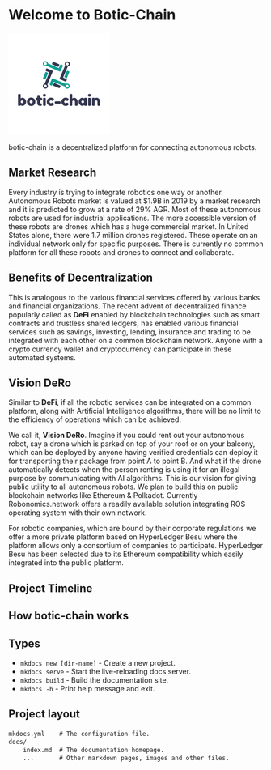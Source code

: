 # Welcome to Botic-Chain

![Logo](img/logo.png)

botic-chain is a decentralized platform for connecting autonomous robots.

## Market Research

Every industry is trying to integrate robotics one way or another. Autonomous Robots market is valued at $1.9B in 2019 by a market research and it is predicted to grow at a rate of 29% AGR. Most of these autonomous robots are used for industrial applications. The more accessible version of these robots are drones which has a huge commercial market. In United States alone, there were 1.7 million drones registered. These operate on an individual network only for specific purposes. There is currently no common platform for all these robots and drones to connect and collaborate.

## Benefits of Decentralization

This is analogous to the various financial services offered by various banks and financial organizations. The recent advent of decentralized finance popularly called as **DeFi** enabled by blockchain technologies such as smart contracts and trustless shared ledgers, has enabled various financial services such as savings, investing, lending, insurance and trading to be integrated with each other on a common blockchain network. Anyone with a crypto currency wallet and cryptocurrency can participate in these automated systems.

## Vision DeRo

Similar to **DeFi**, if all the robotic services can be integrated on a common platform, along with Artificial Intelligence algorithms, there will be no limit to the efficiency of operations which can be achieved. <br>

We call it, **Vision DeRo**. Imagine if you could rent out your autonomous robot, say a drone which is parked on top of your roof or on your balcony, which can be deployed by anyone having verified credentials can deploy it for transporting their package from point A to point B. And what if the drone automatically detects when the person renting is using it for an illegal purpose by communicating with AI algorithms. This is our vision for giving public utility to all autonomous robots. We plan to build this on public blockchain networks like Ethereum & Polkadot. Currently Robonomics.network offers a readily available solution integrating ROS operating system with their own network. <br>

For robotic companies, which are bound by their corporate regulations we offer a more private platform based on HyperLedger Besu where the platform allows only a consortium of companies to participate. HyperLedger Besu has been selected due to its Ethereum compatibility which easily integrated into the public platform.

## Project Timeline

## How botic-chain works

## Types

- `mkdocs new [dir-name]` - Create a new project.
- `mkdocs serve` - Start the live-reloading docs server.
- `mkdocs build` - Build the documentation site.
- `mkdocs -h` - Print help message and exit.

## Project layout

    mkdocs.yml    # The configuration file.
    docs/
        index.md  # The documentation homepage.
        ...       # Other markdown pages, images and other files.
